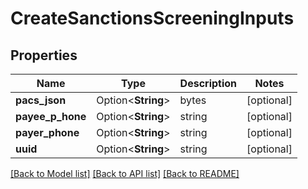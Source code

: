 # CreateSanctionsScreeningInputs

## Properties

Name | Type | Description | Notes
------------ | ------------- | ------------- | -------------
**pacs_json** | Option<**String**> | bytes | [optional]
**payee_p_hone** | Option<**String**> | string | [optional]
**payer_phone** | Option<**String**> | string | [optional]
**uuid** | Option<**String**> | string | [optional]

[[Back to Model list]](../README.md#documentation-for-models) [[Back to API list]](../README.md#documentation-for-api-endpoints) [[Back to README]](../README.md)


